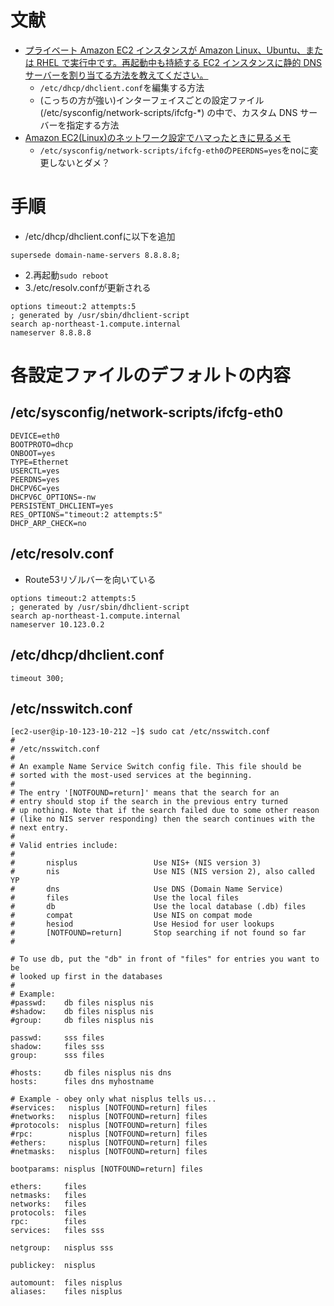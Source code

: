 # 文献
- [プライベート Amazon EC2 インスタンスが Amazon Linux、Ubuntu、または RHEL で実行中です。再起動中も持続する EC2 インスタンスに静的 DNS サーバーを割り当てる方法を教えてください。](https://aws.amazon.com/jp/premiumsupport/knowledge-center/ec2-static-dns-ubuntu-debian/)
  - `/etc/dhcp/dhclient.conf`を編集する方法
  - (こっちの方が強い)インターフェイスごとの設定ファイル (/etc/sysconfig/network-scripts/ifcfg-*) の中で、カスタム DNS サーバーを指定する方法
- [Amazon EC2(Linux)のネットワーク設定でハマったときに見るメモ](https://dev.classmethod.jp/articles/ec2-linux-network-conf-tips/)
  - `/etc/sysconfig/network-scripts/ifcfg-eth0`の`PEERDNS=yes`をnoに変更しないとダメ？

# 手順
-  /etc/dhcp/dhclient.confに以下を追加
```
supersede domain-name-servers 8.8.8.8;
```

- 2.再起動`sudo reboot`
- 3./etc/resolv.confが更新される
```
options timeout:2 attempts:5
; generated by /usr/sbin/dhclient-script
search ap-northeast-1.compute.internal
nameserver 8.8.8.8
```

# 各設定ファイルのデフォルトの内容
## /etc/sysconfig/network-scripts/ifcfg-eth0
```
DEVICE=eth0
BOOTPROTO=dhcp
ONBOOT=yes
TYPE=Ethernet
USERCTL=yes
PEERDNS=yes
DHCPV6C=yes
DHCPV6C_OPTIONS=-nw
PERSISTENT_DHCLIENT=yes
RES_OPTIONS="timeout:2 attempts:5"
DHCP_ARP_CHECK=no
```

## /etc/resolv.conf
- Route53リゾルバーを向いている
```
options timeout:2 attempts:5
; generated by /usr/sbin/dhclient-script
search ap-northeast-1.compute.internal
nameserver 10.123.0.2
```

##  /etc/dhcp/dhclient.conf
```
timeout 300;
```

## /etc/nsswitch.conf
```
[ec2-user@ip-10-123-10-212 ~]$ sudo cat /etc/nsswitch.conf
#
# /etc/nsswitch.conf
#
# An example Name Service Switch config file. This file should be
# sorted with the most-used services at the beginning.
#
# The entry '[NOTFOUND=return]' means that the search for an
# entry should stop if the search in the previous entry turned
# up nothing. Note that if the search failed due to some other reason
# (like no NIS server responding) then the search continues with the
# next entry.
#
# Valid entries include:
#
#       nisplus                 Use NIS+ (NIS version 3)
#       nis                     Use NIS (NIS version 2), also called YP
#       dns                     Use DNS (Domain Name Service)
#       files                   Use the local files
#       db                      Use the local database (.db) files
#       compat                  Use NIS on compat mode
#       hesiod                  Use Hesiod for user lookups
#       [NOTFOUND=return]       Stop searching if not found so far
#

# To use db, put the "db" in front of "files" for entries you want to be
# looked up first in the databases
#
# Example:
#passwd:    db files nisplus nis
#shadow:    db files nisplus nis
#group:     db files nisplus nis

passwd:     sss files
shadow:     files sss
group:      sss files

#hosts:     db files nisplus nis dns
hosts:      files dns myhostname

# Example - obey only what nisplus tells us...
#services:   nisplus [NOTFOUND=return] files
#networks:   nisplus [NOTFOUND=return] files
#protocols:  nisplus [NOTFOUND=return] files
#rpc:        nisplus [NOTFOUND=return] files
#ethers:     nisplus [NOTFOUND=return] files
#netmasks:   nisplus [NOTFOUND=return] files

bootparams: nisplus [NOTFOUND=return] files

ethers:     files
netmasks:   files
networks:   files
protocols:  files
rpc:        files
services:   files sss

netgroup:   nisplus sss

publickey:  nisplus

automount:  files nisplus
aliases:    files nisplus
```
